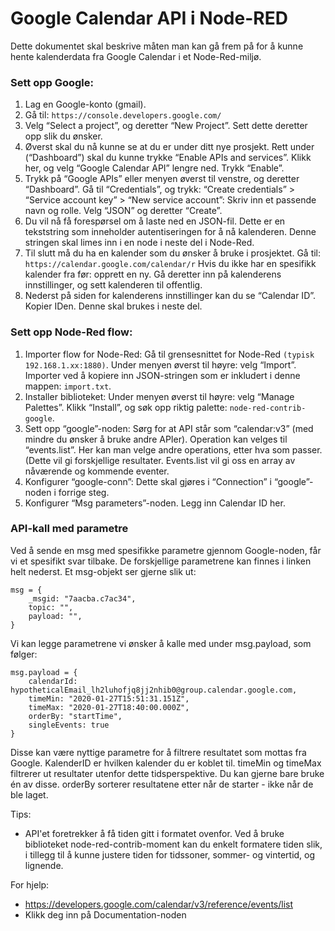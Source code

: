 # Google Calendar API i Node-RED

Dette dokumentet skal beskrive måten man kan gå frem på for å kunne hente kalenderdata fra Google Calendar i et Node-Red-miljø.

### Sett opp Google:
1.  Lag en Google-konto (gmail).
2.  Gå til: ```https://console.developers.google.com/```
3.  Velg “Select a project”, og deretter “New Project”. Sett dette deretter opp slik du ønsker.
4.  Øverst skal du nå kunne se at du er under ditt nye prosjekt. Rett under (“Dashboard”) skal du kunne trykke “Enable APIs and services”. Klikk her, og velg “Google Calendar API” lengre ned. Trykk “Enable”.
5.  Trykk på “Google APIs” eller menyen øverst til venstre, og deretter “Dashboard”. 
    Gå til “Credentials”, og trykk: “Create credentials” > “Service account key” > “New service account”: Skriv inn et passende navn og rolle. Velg “JSON” og deretter “Create”. 
6.  Du vil nå få forespørsel om å laste ned en JSON-fil. Dette er en tekststring som inneholder autentiseringen for å nå kalenderen. Denne stringen skal limes inn i en node i neste del i Node-Red.
7.  Til slutt må du ha en kalender som du ønsker å bruke i prosjektet. Gå til: ```https://calendar.google.com/calendar/r```
    Hvis du ikke har en spesifikk kalender fra før: opprett en ny.
    Gå deretter inn på kalenderens innstillinger, og sett kalenderen til offentlig.
8.  Nederst på siden for kalenderens innstillinger kan du se “Calendar ID”. Kopier IDen. Denne skal brukes i neste del.


### Sett opp Node-Red flow:
1.  Importer flow for Node-Red:
    Gå til grensesnittet for Node-Red ```(typisk 192.168.1.xx:1880)```.
    Under menyen øverst til høyre: velg “Import”.
    Importer ved å kopiere inn JSON-stringen som er inkludert i denne mappen: ```import.txt```.
2.  Installer biblioteket:
    Under menyen øverst til høyre: velg “Manage Palettes”. 
    Klikk “Install”, og søk opp riktig palette: ```node-red-contrib-google```. 
3.  Sett opp “google”-noden:
    Sørg for at API står som “calendar:v3” (med mindre du ønsker å bruke andre APIer).
    Operation kan velges til “events.list”. Her kan man velge andre operations, etter hva som passer. (Dette vil gi forskjellige             resultater. Events.list vil gi oss en array av nåværende og kommende eventer.
4.  Konfigurer “google-conn”:
    Dette skal gjøres i “Connection” i “google”-noden i forrige steg.
5.  Konfigurer “Msg parameters”-noden. Legg inn Calendar ID her.

### API-kall med parametre
Ved å sende en msg med spesifikke parametre gjennom Google-noden, får vi et spesifikt svar tilbake. De forskjellige parametrene kan finnes i linken helt nederst.
Et msg-objekt ser gjerne slik ut:
```
msg = {
    _msgid: "7aacba.c7ac34",
    topic: "",
    payload: "",
}
```
Vi kan legge parametrene vi ønsker å kalle med under msg.payload, som følger:
```
msg.payload = {
    calendarId: hypotheticalEmail_lh2luhofjq8jj2nhib0@group.calendar.google.com,
    timeMin: "2020-01-27T15:51:31.151Z",
    timeMax: "2020-01-27T18:40:00.000Z",
    orderBy: "startTime",
    singleEvents: true
}
```
Disse kan være nyttige parametre for å filtrere resultatet som mottas fra Google. KalenderID er hvilken kalender du er koblet til. timeMin og timeMax filtrerer ut resultater utenfor dette tidsperspektive. Du kan gjerne bare bruke én av disse. orderBy sorterer resultatene etter når de starter - ikke når de ble laget.

Tips: 
-   API'et foretrekker å få tiden gitt i formatet ovenfor. Ved å bruke biblioteket node-red-contrib-moment kan du enkelt formatere tiden slik, i tillegg til å kunne justere tiden for tidssoner, sommer- og vintertid, og lignende.

For hjelp: 
-   https://developers.google.com/calendar/v3/reference/events/list
-   Klikk deg inn på Documentation-noden
